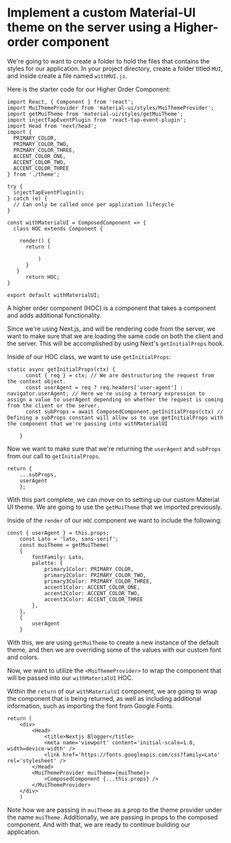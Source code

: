 # Implement a custom Material-UI theme on the server using a Higher-order component

We're going to want to create a folder to hold the files that contains the styles for our application. In your project directory, create a folder titled `MUI`, and inside create a file named `withMUI.js`.

Here is the starter code for our Higher Order Component:

```
import React, { Component } from 'react';
import MuiThemeProvider from 'material-ui/styles/MuiThemeProvider';
import getMuiTheme from 'material-ui/styles/getMuiTheme';
import injectTapEventPlugin from 'react-tap-event-plugin';
import Head from 'next/head';
import {
  PRIMARY_COLOR,
  PRIMARY_COLOR_TWO,
  PRIMARY_COLOR_THREE,
  ACCENT_COLOR_ONE,
  ACCENT_COLOR_TWO,
  ACCENT_COLOR_THREE
} from './theme';

try {
  injectTapEventPlugin();
} catch (e) {
  // Can only be called once per application lifecycle
}

const withMaterialUI = ComposedComponent => {
  class HOC extends Component {

    render() {
      return (

          )
      }
   }
      return HOC;
}

export default withMaterialUI;
```

A higher order component (HOC) is a component that takes a component and adds additional functionality.

Since we're using Next.js, and will be rendering code from the server, we want to make sure that we are loading the same code on both the client and the server. This will be accomplished by using Next's `getInitialProps` hook.

Inside of our HOC class, we want to use `getInitialProps`:

```
static async getInitialProps(ctx) {
      const { req } = ctx; // We are destructuring the request from the context object.
      const userAgent = req ? req.headers['user-agent'] : navigator.userAgent; // Here we're using a ternary expression to assign a value to userAgent depending on whether the request is coming from the client or the server.
      const subProps = await ComposedComponent.getInitialProps(ctx) // Defining a subProps constant will allow us to use getInitialProps with the component that we're passing into withMaterialUI

    }
```

Now we want to make sure that we're returning the `userAgent` and `subProps` from our call to `getInitialProps`.

```
return {
    ...subProps,
    userAgent
    };
```

With this part complete, we can move on to setting up our custom Material UI theme. We are going to use the `getMuiTheme` that we imported previously.

Inside of the `render` of our `HOC` component we want to include the following:

```
const { userAgent } = this.props;
    const Lato = 'lato, sans-serif';
    const muiTheme = getMuiTheme(
    {
        fontFamily: Lato,
        palette: {
            primary1Color: PRIMARY_COLOR,
            primary2Color: PRIMARY_COLOR_TWO,
            primary3Color: PRIMARY_COLOR_THREE,
            accent1Color: ACCENT_COLOR_ONE,
            accent2Color: ACCENT_COLOR_TWO,
            accent3Color: ACCENT_COLOR_THREE
        },
    },
    {
        userAgent
    }
```

With this, we are using `getMuiTheme` to create a new instance of the default theme, and then we are overriding some of the values with our custom font and colors.

Now, we want to utilize the `<MuiThemeProvider>` to wrap the component that will be passed into our `withMaterialUI` HOC.

Within the `return` of our `withMaterialUI` component, we are going to wrap the component that is being returned, as well as including additional information, such as importing the font from Google Fonts.

```
return (
    <div>
        <Head>
            <title>Nextjs Blogger</title>
            <meta name='viewport' content='initial-scale=1.0, width=device-width' />
            <link href='https://fonts.googleapis.com/css?family=Lato' rel='stylesheet' />
        </Head>
        <MuiThemeProvider muiTheme={muiTheme}>
            <ComposedComponent {...this.props} />
        </MuiThemeProvider>
    </div>
    )
```

Note how we are passing in `muiTheme` as a prop to the theme provider under the name `muiTheme`. Additionally, we are passing in props to the composed component. And with that, we are ready to continue building our application.
